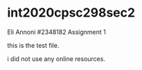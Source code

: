 # int2020cpsc298sec2

Eli Annoni
#2348182
Assignment 1

this is the test file.

i did not use any online resources.
